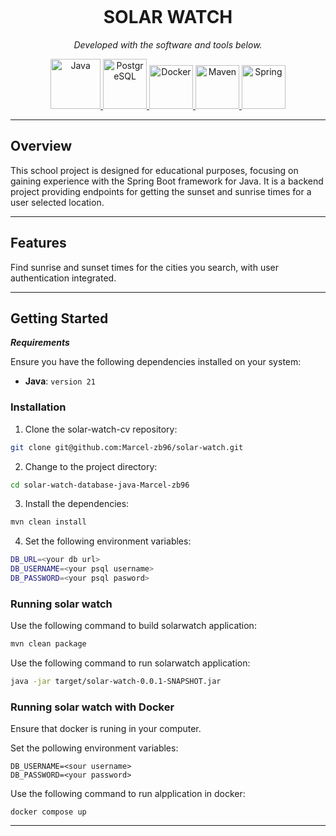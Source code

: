 <p align="center">
    <img />
</p>
<p align="center">
    <h1 align="center">SOLAR WATCH</h1>
</p>
<p align="center">
    <em>Developed with the software and tools below.</em>
</p>
<p align="center">
    <a href="https://www.java.com/en/"> 
        <img src="https://cdn.jsdelivr.net/gh/devicons/devicon@latest/icons/java/java-original.svg" height="80" width="80" alt="Java"> 
    </a>
    <a href="https://www.postgresql.org"> 
        <img src="https://cdn.jsdelivr.net/gh/devicons/devicon@latest/icons/postgresql/postgresql-original.svg" height="80" width="70" alt="PostgreSQL"> 
    </a>
    <a href="https://www.docker.com"> 
        <img src="https://cdn.jsdelivr.net/gh/devicons/devicon@latest/icons/docker/docker-original.svg" height="70" width="70" alt="Docker"> 
    <a href="https://maven.apache.org"> 
        <img src="https://cdn.jsdelivr.net/gh/devicons/devicon@latest/icons/maven/maven-original.svg" height="70" width="70" alt="Maven"> 
    </a>
    <a href="https://spring.io/projects/spring-boot"> 
        <img src="https://cdn.jsdelivr.net/gh/devicons/devicon@latest/icons/spring/spring-original.svg" height="70" width="70" alt="Spring"> 
    </a>
</p>

---

##  Overview

This school project is designed for educational purposes, focusing on gaining experience with the Spring Boot framework for Java. It is a backend project providing endpoints for getting the sunset and sunrise times for a user selected location. 

---

##  Features

Find sunrise and sunset times for the cities you search, with user authentication integrated.

---

##  Getting Started

***Requirements***

Ensure you have the following dependencies installed on your system:

* **Java**: `version 21`

###  Installation

1. Clone the solar-watch-cv repository:

```sh
git clone git@github.com:Marcel-zb96/solar-watch.git
```

2. Change to the project directory:

```sh
cd solar-watch-database-java-Marcel-zb96
```

3. Install the dependencies:

```sh
mvn clean install
```

4. Set the following environment variables:

```sh
DB_URL=<your db url>
DB_USERNAME=<your psql username>
DB_PASSWORD=<your psql pasword>
```

###  Running solar watch

Use the following command to build solarwatch application:

```sh
mvn clean package
```

Use the following command to run solarwatch application:

```sh
java -jar target/solar-watch-0.0.1-SNAPSHOT.jar
```

###  Running solar watch with Docker

Ensure that docker is runing in your computer.

Set the pollowing environment variables:

```
DB_USERNAME=<sour username>
DB_PASSWORD=<your password>
```

Use the following command to run alpplication in docker:

```
docker compose up
```
---

